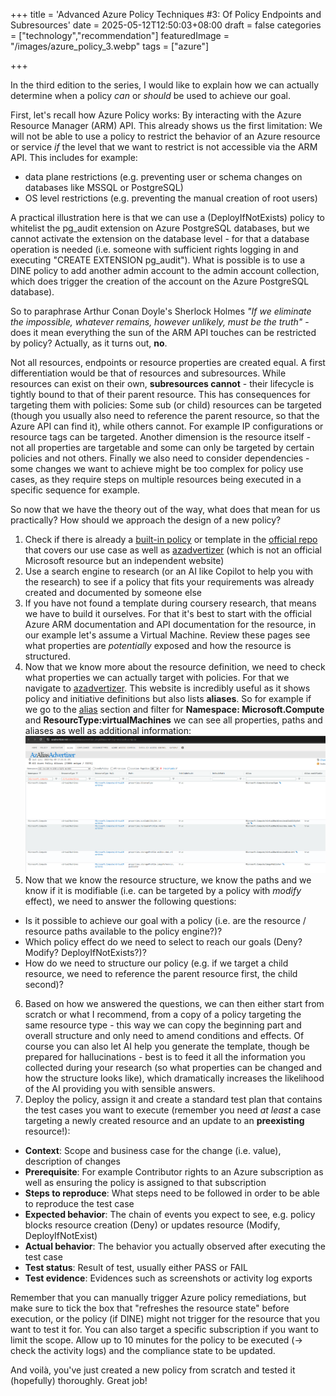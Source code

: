 +++
title = 'Advanced Azure Policy Techniques #3: Of Policy Endpoints and Subresources'
date = 2025-05-12T12:50:03+08:00
draft = false
categories = ["technology","recommendation"]
featuredImage = "/images/azure_policy_3.webp"
tags = ["azure"]


+++

In the third edition to the series, I would like to explain how we can actually determine when a policy *can* or *should* be used to achieve our goal.

First, let's recall how Azure Policy works: By interacting with the Azure Resource Manager (ARM) API. This already shows us the first limitation: We will not be able to use a policy to restrict the behavior of an Azure resource or service *if* the level that we want to restrict is not accessible via the ARM API. This includes for example:
- data plane restrictions (e.g. preventing user or schema changes on databases like MSSQL or PostgreSQL)
- OS level restrictions (e.g. preventing the manual creation of root users)

A practical illustration here is that we can use a (DeployIfNotExists) policy to whitelist the pg_audit extension on Azure PostgreSQL databases, but we cannot activate the extension on the database level - for that a database operation is needed (i.e. someone with sufficient rights logging in and executing "CREATE EXTENSION pg_audit"). What is possible is to use a DINE policy to add another admin account to the admin account collection, which does trigger the creation of the account on the Azure PostgreSQL database).

So to paraphrase Arthur Conan Doyle's Sherlock Holmes *"If we eliminate the impossible, whatever remains, however unlikely, must be the truth"* - does it mean everything the sun of the ARM API touches can be restricted by policy? Actually, as it turns out,  **no**. 

Not all resources, endpoints or resource properties are created equal. A first differentiation would be that of resources and subresources. While resources can exist on their own, **subresources cannot** - their lifecycle is tightly bound to that of their parent resource. This has consequences for targeting them with policies: Some sub (or child) resources can be targeted (though you usually also need to reference the parent resource, so that the Azure API can find it), while others cannot. For example IP configurations or resource tags can be targeted.
Another dimension is the resource itself - not all properties are targetable and some can only be targeted by certain policies and not others. Finally we also need to consider dependencies - some changes we want to achieve might be too complex for policy use cases, as they require steps on multiple resources being executed in a specific sequence for example. 

So now that we have the theory out of the way, what does that mean for us practically? How should we approach the design of a new policy?
1. Check if there is already a [built-in policy](https://learn.microsoft.com/en-us/azure/governance/policy/samples/built-in-policies) or template in the [official repo](https://github.com/Azure/azure-policy) that covers our use case as well as [azadvertizer](https://www.azadvertizer.net) (which is not an official Microsoft resource but an independent website)
2. Use a search engine to research (or an AI like Copilot to help you with the research) to see if a policy that fits your requirements was already created and documented by someone else
3. If you have not found a template during coursery research, that means we have to build it ourselves. For that it's best to start with the official Azure ARM documentation and API documentation for the resource, in our example let's assume a Virtual Machine. Review these pages see what properties are *potentially* exposed and how the resource is structured.
4. Now that we know more about the resource definition, we need to check what properties we can actually target with policies. For that we navigate to [azadvertizer](https://www.azadvertizer.net). This website is incredibly useful as it shows policy and initiative definitions but also lists **aliases**. So for example if we go to the [alias](https://www.azadvertizer.net/azpolicyaliasesadvertizer_singlelinesx.html?rp=microsoft.compute) section and filter for **Namespace: Microsoft.Compute** and **ResourcType:virtualMachines** we can see all properties, paths and aliases as well as additional information:
![PostgreSQL extensions 1](images/azaliasadvertizer.PNG "800px")
5. Now that we know the resource structure, we know the paths and we know if it is modifiable (i.e. can be targeted by a policy with *modify* effect), we need to answer the following questions:
  - Is it possible to achieve our goal with a policy (i.e. are the resource / resource paths available to the policy engine?)?
  - Which policy effect do we need to select to reach our goals (Deny? Modify? DeployIfNotExists?)?
  - How do we need to structure our policy (e.g. if we target a child resource, we need to reference the parent resource first, the child second)?
6. Based on how we answered the questions, we can then either start from scratch or what I recommend, from a copy of a policy targeting the same resource type - this way we can copy the beginning part and overall structure and only need to amend conditions and effects. Of course you can also let AI help you generate the template, though be prepared for hallucinations - best is to feed it all the information you collected during your research (so what properties can be changed and how the structure looks like), which dramatically increases the likelihood of the AI providing you with sensible answers.
7. Deploy the policy, assign it and create a standard test plan that contains the test cases you want to execute (remember you need *at least* a case targeting a newly created resource and an update to an **preexisting** resource!):
  - **Context**: Scope and business case for the change (i.e. value), description of changes
  - **Prerequisite**: For example Contributor rights to an Azure subscription as well as ensuring the policy is assigned to that subscription
  - **Steps to reproduce**: What steps need to be followed in order to be able to reproduce the test case
  - **Expected behavior**: The chain of events you expect to see, e.g. policy blocks resource creation (Deny) or updates resource (Modify, DeployIfNotExist)
  - **Actual behavior**: The behavior you actually observed after executing the test case
  - **Test status**: Result of test, usually either PASS or FAIL
  - **Test evidence**: Evidences such as screenshots or activity log exports
  
Remember that you can manually trigger Azure policy remediations, but make sure to tick the box that "refreshes the resource state" before execution, or the policy (if DINE) might not trigger for the resource that you want to test it for. You can also target a specific subscription if you want to limit the scope. Allow up to 10 minutes for the policy to be executed (-> check the activity logs) and the compliance state to be updated.

And voilà, you've just created a new policy from scratch and tested it (hopefully) thoroughly. Great job!
